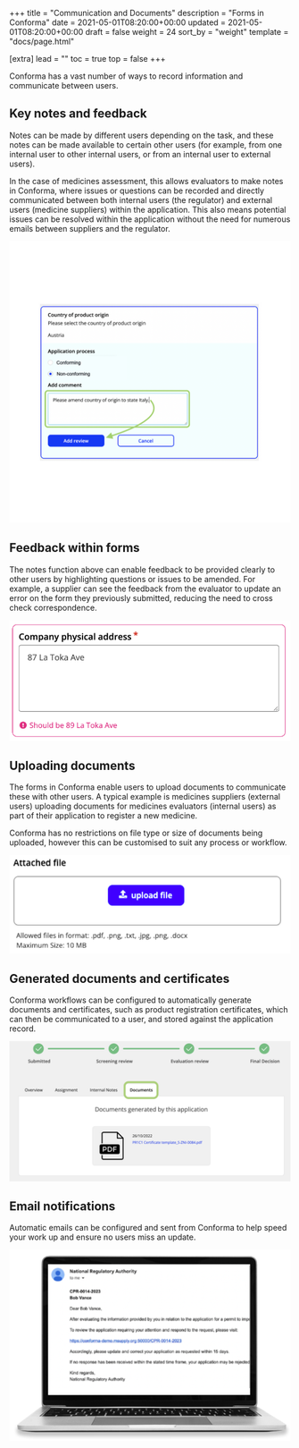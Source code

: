 +++
title = "Communication and Documents"
description = "Forms in Conforma"
date = 2021-05-01T08:20:00+00:00
updated = 2021-05-01T08:20:00+00:00
draft = false
weight = 24
sort_by = "weight"
template = "docs/page.html"

[extra]
lead = ""
toc = true
top = false
+++

Conforma has a vast number of ways to record information and communicate between users. 

## Key notes and feedback

Notes can be made by different users depending on the task, and these notes can be made available to certain other users (for example, from one internal user to other internal users, or from an internal user to external users).

In the case of medicines assessment, this allows evaluators to make notes in Conforma, where issues or questions can be recorded and directly communicated between both internal users (the regulator) and external users (medicine suppliers) within the application. This also means potential issues can be resolved within the application without the need for numerous emails between suppliers and the regulator.

![reviewnotes](/docs/about/demo/KeyNotes.png)

## Feedback within forms

The notes function above can enable feedback to be provided clearly to other users by highlighting questions or issues to be amended. For example, a supplier can see the feedback from the evaluator to update an error on the form they previously submitted, reducing the need to cross check correspondence.

![feedback](/docs/about/demo/feedback.png)

## Uploading documents

The forms in Conforma enable users to upload documents to communicate these with other users. A typical example is medicines suppliers (external users) uploading documents for medicines evaluators (internal users) as part of their application to register a new medicine. 

Conforma has no restrictions on file type or size of documents being uploaded, however this can be customised to suit any process or workflow. 

![uploads](/docs/about/demo/Uploads.png)

## Generated documents and certificates

Conforma workflows can be configured to automatically generate documents and certificates, such as product registration certificates, which can then be communicated to a user, and stored against the application record.

![cert](/docs/about/demo/cert.png)

## Email notifications

Automatic emails can be configured and sent from Conforma to help speed your work up and ensure no users miss an update.

![email](/docs/about/demo/emailnotification.png)